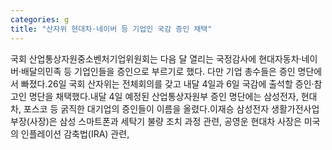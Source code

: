 ```yaml
---
categories: g
title: "산자위 현대차·네이버 등 기업인 국감 증인 채택"
---
```

국회 산업통상자원중소벤처기업위원회는 다음 달 열리는 국정감사에 현대자동차·네이버·배달의민족 등 기업인들을 증인으로 부르기로 했다. 다만 기업 총수들은 증인 명단에서 빠졌다.26일 국회 산자위는 전체회의를 갖고 내달 4일과 6일 국감에 출석할 증인·참고인 명단을 채택했다.내달 4일 예정된 산업통상자원부 증인 명단에는 삼성전자, 현대차, 포스코 등 굵직한 대기업의 증인들이 이름을 올렸다.이재승 삼성전자 생활가전사업부장(사장)은 삼성 스마트폰과 세탁기 불량 조치 과정 관련, 공영운 현대차 사장은 미국의 인플레이션 감축법(IRA) 관련,
